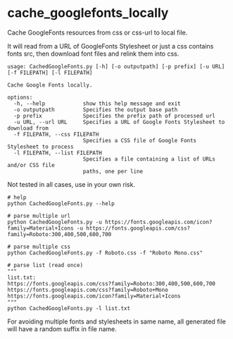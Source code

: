# cache_googlefonts_locally

Cache GoogleFonts resources from css or css-url to local file.

It will read from a URL of GoogleFonts Stylesheet or just a css contains fonts src, then download font files and relink them into css.

```
usage: CachedGoogleFonts.py [-h] [-o outputpath] [-p prefix] [-u URL] [-f FILEPATH] [-l FILEPATH]

Cache Google Fonts locally.

options:
  -h, --help            show this help message and exit
  -o outputpath         Specifies the output base path
  -p prefix             Specifies the prefix path of processed url
  -u URL, --url URL     Specifies a URL of Google Fonts Stylesheet to download from
  -f FILEPATH, --css FILEPATH
                        Specifies a CSS file of Google Fonts Stylesheet to process
  -l FILEPATH, --list FILEPATH
                        Specifies a file containing a list of URLs and/or CSS file
                        paths, one per line
```

Not tested in all cases, use in your own risk.

```
# help
python CachedGoogleFonts.py --help

# parse multiple url
python CachedGoogleFonts.py -u https://fonts.googleapis.com/icon?family=Material+Icons -u https://fonts.googleapis.com/css?family=Roboto:300,400,500,600,700

# parse multiple css
python CachedGoogleFonts.py -f Roboto.css -f "Roboto Mono.css"

# parse list (read once)
"""
list.txt:
https://fonts.googleapis.com/css?family=Roboto:300,400,500,600,700
https://fonts.googleapis.com/css?family=Roboto+Mono
https://fonts.googleapis.com/icon?family=Material+Icons
"""
python CachedGoogleFonts.py -l list.txt
```

For avoiding multiple fonts and stylesheets in same name, all generated file will have a random suffix in file name.
